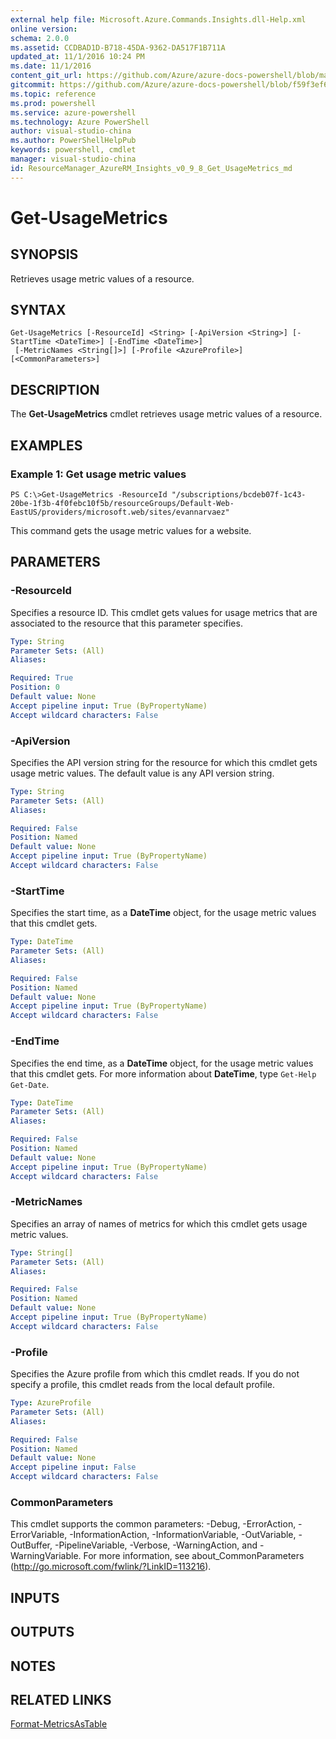 ```yaml
---
external help file: Microsoft.Azure.Commands.Insights.dll-Help.xml
online version: 
schema: 2.0.0
ms.assetid: CCDBAD1D-B718-45DA-9362-DA517F1B711A
updated_at: 11/1/2016 10:24 PM
ms.date: 11/1/2016
content_git_url: https://github.com/Azure/azure-docs-powershell/blob/master/azureps-cmdlets-docs/ResourceManager/AzureRM.Insights/v0.9.8/Get-UsageMetrics.md
gitcommit: https://github.com/Azure/azure-docs-powershell/blob/f59f3ef60bc592383812213e69fd77ba950759ed/azureps-cmdlets-docs/ResourceManager/AzureRM.Insights/v0.9.8/Get-UsageMetrics.md
ms.topic: reference
ms.prod: powershell
ms.service: azure-powershell
ms.technology: Azure PowerShell
author: visual-studio-china
ms.author: PowerShellHelpPub
keywords: powershell, cmdlet
manager: visual-studio-china
id: ResourceManager_AzureRM_Insights_v0_9_8_Get_UsageMetrics_md
---
```


# Get-UsageMetrics

## SYNOPSIS
Retrieves usage metric values of a resource.

## SYNTAX

```
Get-UsageMetrics [-ResourceId] <String> [-ApiVersion <String>] [-StartTime <DateTime>] [-EndTime <DateTime>]
 [-MetricNames <String[]>] [-Profile <AzureProfile>] [<CommonParameters>]
```

## DESCRIPTION
The **Get-UsageMetrics** cmdlet retrieves usage metric values of a resource.

## EXAMPLES

### Example 1: Get usage metric values
```
PS C:\>Get-UsageMetrics -ResourceId "/subscriptions/bcdeb07f-1c43-20be-1f3b-4f0febc10f5b/resourceGroups/Default-Web-EastUS/providers/microsoft.web/sites/evannarvaez"
```

This command gets the usage metric values for a website.

## PARAMETERS

### -ResourceId
Specifies a resource ID.
This cmdlet gets values for usage metrics that are associated to the resource that this parameter specifies.

```yaml
Type: String
Parameter Sets: (All)
Aliases: 

Required: True
Position: 0
Default value: None
Accept pipeline input: True (ByPropertyName)
Accept wildcard characters: False
```

### -ApiVersion
Specifies the API version string for the resource for which this cmdlet gets usage metric values.
The default value is any API version string.

```yaml
Type: String
Parameter Sets: (All)
Aliases: 

Required: False
Position: Named
Default value: None
Accept pipeline input: True (ByPropertyName)
Accept wildcard characters: False
```

### -StartTime
Specifies the start time, as a **DateTime** object, for the usage metric values that this cmdlet gets.

```yaml
Type: DateTime
Parameter Sets: (All)
Aliases: 

Required: False
Position: Named
Default value: None
Accept pipeline input: True (ByPropertyName)
Accept wildcard characters: False
```

### -EndTime
Specifies the end time, as a **DateTime** object, for the usage metric values that this cmdlet gets.
For more information about **DateTime**, type `Get-Help Get-Date`.

```yaml
Type: DateTime
Parameter Sets: (All)
Aliases: 

Required: False
Position: Named
Default value: None
Accept pipeline input: True (ByPropertyName)
Accept wildcard characters: False
```

### -MetricNames
Specifies an array of names of metrics for which this cmdlet gets usage metric values.

```yaml
Type: String[]
Parameter Sets: (All)
Aliases: 

Required: False
Position: Named
Default value: None
Accept pipeline input: True (ByPropertyName)
Accept wildcard characters: False
```

### -Profile
Specifies the Azure profile from which this cmdlet reads.
If you do not specify a profile, this cmdlet reads from the local default profile.

```yaml
Type: AzureProfile
Parameter Sets: (All)
Aliases: 

Required: False
Position: Named
Default value: None
Accept pipeline input: False
Accept wildcard characters: False
```

### CommonParameters
This cmdlet supports the common parameters: -Debug, -ErrorAction, -ErrorVariable, -InformationAction, -InformationVariable, -OutVariable, -OutBuffer, -PipelineVariable, -Verbose, -WarningAction, and -WarningVariable. For more information, see about_CommonParameters (http://go.microsoft.com/fwlink/?LinkID=113216).

## INPUTS

## OUTPUTS

## NOTES

## RELATED LINKS

[Format-MetricsAsTable](xref:ResourceManager/AzureRM.Insights/v0.9.8/Format-MetricsAsTable.md)


